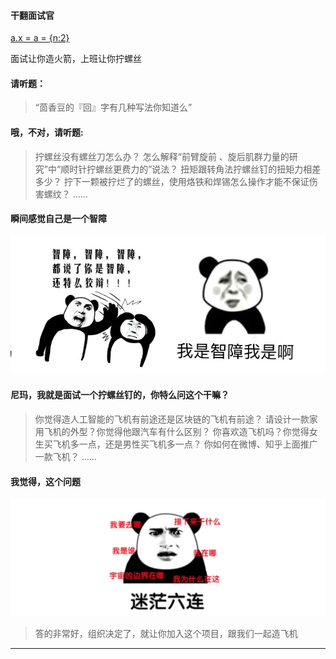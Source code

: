 #### 干翻面试官

[a.x = a = {n:2}](https://www.yuque.com/docs/share/3a596a0f-a130-4fae-8898-b32e217d3789)

面试让你造火箭，上班让你拧螺丝
#### 请听题：
  > “茴香豆的『回』字有几种写法你知道么”
#### 哦，不对，请听题:
  >拧螺丝没有螺丝刀怎么办？
   怎么解释“前臂旋前 、旋后肌群力量的研究”中“顺时针拧螺丝更费力的”说法？
   扭矩跟转角法拧螺丝钉的扭矩力相差多少？
   拧下一颗被拧烂了的螺丝，使用烙铁和焊锡怎么操作才能不保证伤害螺纹？
   ……
#### 瞬间感觉自己是一个智障
![智障](./image/zhizhang.jpg)

#### 尼玛，我就是面试一个拧螺丝钉的，你特么问这个干嘛？
> 你觉得造人工智能的飞机有前途还是区块链的飞机有前途？
请设计一款家用飞机的外型？你觉得他跟汽车有什么区别？
你喜欢造飞机吗？你觉得女生买飞机多一点，还是男性买飞机多一点？
你如何在微博、知乎上面推广一款飞机？
……
#### 我觉得，这个问题
![mengquan](./image/mengquan.jpg)
> 答的非常好，组织决定了，就让你加入这个项目，跟我们一起造飞机
------